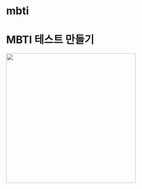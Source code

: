 # mbti

<h1>MBTI 테스트 만들기</h1>
<img src="https://user-images.githubusercontent.com/102283529/208288394-39a3ab6c-a52c-4246-99ee-234d203191d5.png" width="350px">
